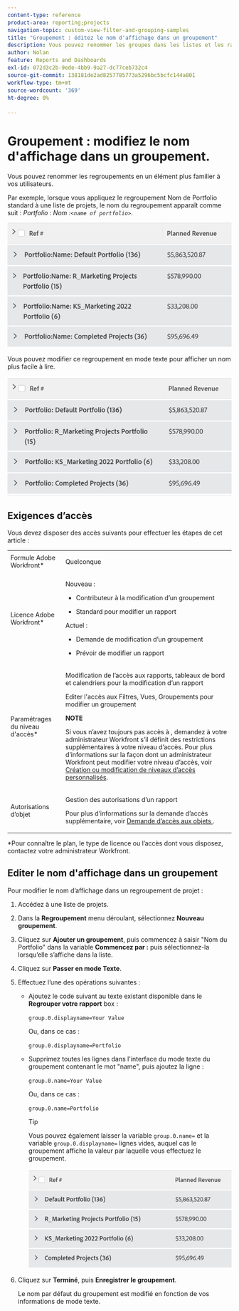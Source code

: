 ```yaml
---
content-type: reference
product-area: reporting;projects
navigation-topic: custom-view-filter-and-grouping-samples
title: "Groupement : éditez le nom d'affichage dans un groupement"
description: Vous pouvez renommer les groupes dans les listes et les rapports en un élément plus familier pour vos utilisateurs.
author: Nolan
feature: Reports and Dashboards
exl-id: 072d3c2b-9ede-4bb9-9a27-dc77ceb732c4
source-git-commit: 138181de2ad8257785773a5296bc5bcfc144a801
workflow-type: tm+mt
source-wordcount: '369'
ht-degree: 0%

---
```


# Groupement : modifiez le nom d&#39;affichage dans un groupement.

<!--Audited: 01/2024-->

Vous pouvez renommer les regroupements en un élément plus familier à vos utilisateurs.

Par exemple, lorsque vous appliquez le regroupement Nom de Portfolio standard à une liste de projets, le nom du regroupement apparaît comme suit : *Portfolio : Nom :`<name of portfolio>`*.

![](assets/grouping-unedited-name-350x167.png)

Vous pouvez modifier ce regroupement en mode texte pour afficher un nom plus facile à lire.

![](assets/grouping-edited-name-350x160.png)

## Exigences d’accès

Vous devez disposer des accès suivants pour effectuer les étapes de cet article :

<table style="table-layout:auto"> 
 <col> 
 <col> 
 <tbody> 
  <tr> 
   <td role="rowheader">Formule Adobe Workfront*</td> 
   <td> <p>Quelconque</p> </td> 
  </tr> 
  <tr> 
   <td role="rowheader">Licence Adobe Workfront*</td> 
   <td>

<p>Nouveau : </p>
   <ul>
   <li> <p>Contributeur à la modification d’un groupement </p></li>
   <li><p>Standard pour modifier un rapport</p></li></ul>

<p> Actuel :</p>
   <ul>  
   <li><p>Demande de modification d’un groupement </p></li>
   <li><p>Prévoir de modifier un rapport</p></li> </td> 
  </tr> 
  <tr> 
   <td role="rowheader">Paramétrages du niveau d'accès*</td> 
   <td> <p>Modification de l’accès aux rapports, tableaux de bord et calendriers pour la modification d’un rapport</p> <p>Editer l'accès aux Filtres, Vues, Groupements pour modifier un groupement</p> <p><b>NOTE</b>

Si vous n’avez toujours pas accès à , demandez à votre administrateur Workfront s’il définit des restrictions supplémentaires à votre niveau d’accès. Pour plus d’informations sur la façon dont un administrateur Workfront peut modifier votre niveau d’accès, voir <a href="../../../administration-and-setup/add-users/configure-and-grant-access/create-modify-access-levels.md" class="MCXref xref">Création ou modification de niveaux d’accès personnalisés</a>.</p> </td>
</tr>  
  <tr> 
   <td role="rowheader">Autorisations d’objet</td> 
   <td> <p>Gestion des autorisations d’un rapport</p> <p>Pour plus d’informations sur la demande d’accès supplémentaire, voir <a href="../../../workfront-basics/grant-and-request-access-to-objects/request-access.md" class="MCXref xref">Demande d’accès aux objets </a>.</p> </td> 
  </tr> 
 </tbody> 
</table>

&#42;Pour connaître le plan, le type de licence ou l’accès dont vous disposez, contactez votre administrateur Workfront.

## Editer le nom d&#39;affichage dans un groupement

Pour modifier le nom d’affichage dans un regroupement de projet :

1. Accédez à une liste de projets.
1. Dans la **Regroupement** menu déroulant, sélectionnez **Nouveau groupement**.

1. Cliquez sur **Ajouter un groupement**, puis commencez à saisir &quot;Nom du Portfolio&quot; dans la variable **Commencez par :** puis sélectionnez-la lorsqu’elle s’affiche dans la liste.

1. Cliquez sur **Passer en mode Texte**.
1. Effectuez l’une des opérations suivantes :

   * Ajoutez le code suivant au texte existant disponible dans le **Regrouper votre rapport** box :


     `group.0.displayname=Your Value`


     Ou, dans ce cas :

     `group.0.displayname=Portfolio`

   * Supprimez toutes les lignes dans l&#39;interface du mode texte du groupement contenant le mot &quot;name&quot;, puis ajoutez la ligne :

     `group.0.name=Your Value`

     Ou, dans ce cas :

     `group.0.name=Portfolio`

     >[!TIP]
     >
     >Vous pouvez également laisser la variable `group.0.name=` et la variable `group.0.displayname=` lignes vides, auquel cas le groupement affiche la valeur par laquelle vous effectuez le groupement.


     ![](assets/grouping-edited-name-no-name-350x162.png)

1. Cliquez sur **Terminé**, puis **Enregistrer le groupement**.

   Le nom par défaut du groupement est modifié en fonction de vos informations de mode texte.
